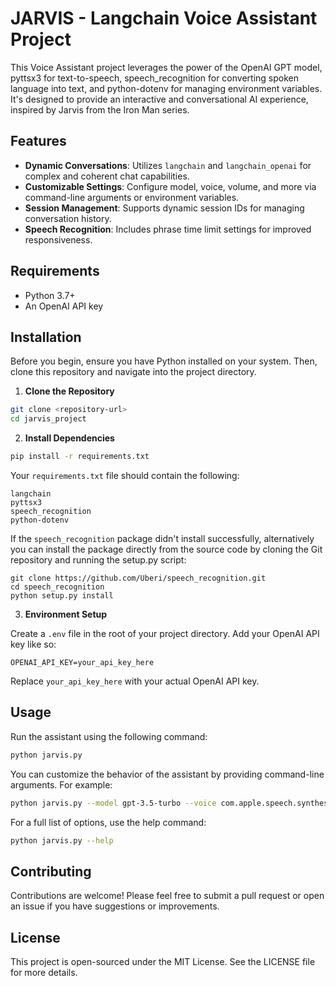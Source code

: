 # JARVIS - Langchain Voice Assistant Project

This Voice Assistant project leverages the power of the OpenAI GPT model, pyttsx3 for text-to-speech, speech_recognition for converting spoken language into text, and python-dotenv for managing environment variables. It's designed to provide an interactive and conversational AI experience, inspired by Jarvis from the Iron Man series.

## Features

- **Dynamic Conversations**: Utilizes `langchain` and `langchain_openai` for complex and coherent chat capabilities.
- **Customizable Settings**: Configure model, voice, volume, and more via command-line arguments or environment variables.
- **Session Management**: Supports dynamic session IDs for managing conversation history.
- **Speech Recognition**: Includes phrase time limit settings for improved responsiveness.

## Requirements

- Python 3.7+
- An OpenAI API key

## Installation

Before you begin, ensure you have Python installed on your system. Then, clone this repository and navigate into the project directory.

1. **Clone the Repository**

```bash
git clone <repository-url>
cd jarvis_project
```

2. **Install Dependencies**

```bash
pip install -r requirements.txt
```

Your `requirements.txt` file should contain the following:

```
langchain
pyttsx3
speech_recognition
python-dotenv
```

If the `speech_recognition` package didn't install successfully, alternatively you can install the package directly from the source code by cloning the Git repository and running the setup.py script:
```
git clone https://github.com/Uberi/speech_recognition.git
cd speech_recognition
python setup.py install
```


3. **Environment Setup**

Create a `.env` file in the root of your project directory. Add your OpenAI API key like so:

```env
OPENAI_API_KEY=your_api_key_here
```

Replace `your_api_key_here` with your actual OpenAI API key.

## Usage

Run the assistant using the following command:

```bash
python jarvis.py
```

You can customize the behavior of the assistant by providing command-line arguments. For example:

```bash
python jarvis.py --model gpt-3.5-turbo --voice com.apple.speech.synthesis.voice.Ralph
```

For a full list of options, use the help command:

```bash
python jarvis.py --help
```

## Contributing

Contributions are welcome! Please feel free to submit a pull request or open an issue if you have suggestions or improvements.

## License

This project is open-sourced under the MIT License. See the LICENSE file for more details.
